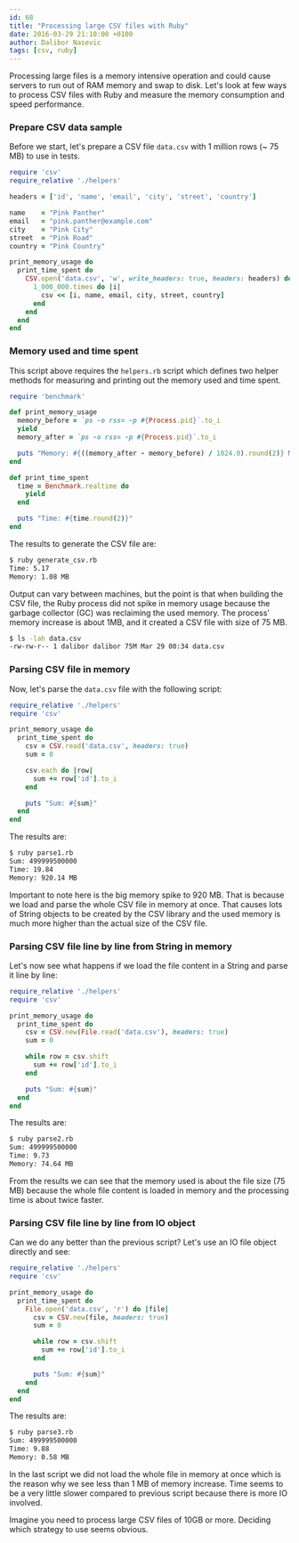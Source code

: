 ```yaml
---
id: 68
title: "Processing large CSV files with Ruby"
date: 2016-03-29 21:10:00 +0100
author: Dalibor Nasevic
tags: [csv, ruby]
---
```


Processing large files is a memory intensive operation and could cause servers to run out of RAM memory and swap to disk. Let's look at few ways to process CSV files with Ruby and measure the memory consumption and speed performance.


### Prepare CSV data sample

Before we start, let's prepare a CSV file `data.csv` with 1 million rows (~ 75 MB) to use in tests.

```ruby
require 'csv'
require_relative './helpers'

headers = ['id', 'name', 'email', 'city', 'street', 'country']

name    = "Pink Panther"
email   = "pink.panther@example.com"
city    = "Pink City"
street  = "Pink Road"
country = "Pink Country"

print_memory_usage do
  print_time_spent do
    CSV.open('data.csv', 'w', write_headers: true, headers: headers) do |csv|
      1_000_000.times do |i|
        csv << [i, name, email, city, street, country]
      end
    end
  end
end
```


### Memory used and time spent

This script above requires the `helpers.rb` script which defines two helper methods for measuring and printing out the memory used and time spent.

```ruby
require 'benchmark'

def print_memory_usage
  memory_before = `ps -o rss= -p #{Process.pid}`.to_i
  yield
  memory_after = `ps -o rss= -p #{Process.pid}`.to_i

  puts "Memory: #{((memory_after - memory_before) / 1024.0).round(2)} MB"
end

def print_time_spent
  time = Benchmark.realtime do
    yield
  end

  puts "Time: #{time.round(2)}"
end
```

The results to generate the CSV file are:

```bash
$ ruby generate_csv.rb
Time: 5.17
Memory: 1.08 MB
```

Output can vary between machines, but the point is that when building the CSV file, the Ruby process did not spike in memory usage because the garbage collector (GC) was reclaiming the used memory. The process' memory increase is about 1MB, and it created a CSV file with size of 75 MB.

```bash
$ ls -lah data.csv
-rw-rw-r-- 1 dalibor dalibor 75M Mar 29 00:34 data.csv
```


### Parsing CSV file in memory

Now, let's parse the `data.csv` file with the following script:

```ruby
require_relative './helpers'
require 'csv'

print_memory_usage do
  print_time_spent do
    csv = CSV.read('data.csv', headers: true)
    sum = 0

    csv.each do |row|
      sum += row['id'].to_i
    end

    puts "Sum: #{sum}"
  end
end
```

The results are:

```bash
$ ruby parse1.rb
Sum: 499999500000
Time: 19.84
Memory: 920.14 MB
```

Important to note here is the big memory spike to 920 MB. That is because we load and parse the whole CSV file in memory at once. That causes lots of String objects to be created by the CSV library and the used memory is much more higher than the actual size of the CSV file.


### Parsing CSV file line by line from String in memory

Let's now see what happens if we load the file content in a String and parse it line by line:

```ruby
require_relative './helpers'
require 'csv'

print_memory_usage do
  print_time_spent do
    csv = CSV.new(File.read('data.csv'), headers: true)
    sum = 0

    while row = csv.shift
      sum += row['id'].to_i
    end

    puts "Sum: #{sum}"
  end
end
```

The results are:

```bash
$ ruby parse2.rb
Sum: 499999500000
Time: 9.73
Memory: 74.64 MB
```

From the results we can see that the memory used is about the file size (75 MB) because the whole file content is loaded in memory and the processing time is about twice faster.


### Parsing CSV file line by line from IO object

Can we do any better than the previous script? Let's use an IO file object directly and see:

```ruby
require_relative './helpers'
require 'csv'

print_memory_usage do
  print_time_spent do
    File.open('data.csv', 'r') do |file|
      csv = CSV.new(file, headers: true)
      sum = 0

      while row = csv.shift
        sum += row['id'].to_i
      end

      puts "Sum: #{sum}"
    end
  end
end
```

The results are:

```bash
$ ruby parse3.rb
Sum: 499999500000
Time: 9.88
Memory: 0.58 MB
```

In the last script we did not load the whole file in memory at once which is the reason why we see less than 1 MB of memory increase. Time seems to be a very little slower compared to previous script because there is more IO involved.

Imagine you need to process large CSV files of 10GB or more. Deciding which strategy to use seems obvious.
